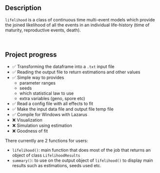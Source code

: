 <br><br>

## Description

`lifelihood` is a class of continuous time multi-event models which provide the joined likelihood of all the events in an individual life-history (time of maturity, reproductive events, death).

<br>

## Project progress

- ✅ Transforming the dataframe into a `.txt` input file
- ✅ Reading the output file to return estimations and other values
- ✅ Simple way to provides
   - parameter ranges
   - seeds
   - which statistical law to use
   - extra variables (geno, spore etc)
- ✅ Read a config file with all effects to fit
- ✅ Make the input data file and output file temp file
- ✅ Compile for Windows with Lazarus
- ❌ Visualization
- ❌ Simulation using estimation
- ❌ Goodness of fit

There currently are 2 functions for users:

- `lifelihood()`: main function that does most of the job that returns an object of class `LifelihoodResults`
- `summary()`: to use on the output object of `lifelihood()` to display main results such as estimations, seeds used etc.

<br>
